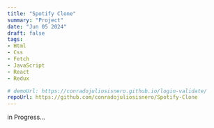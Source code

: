 ```yaml
---
title: "Spotify Clone"    
summary: "Project"
date: "Jun 05 2024"
draft: false
tags:
- Html
- Css
- Fetch
- JavaScript
- React
- Redux

# demoUrl: https://conradojuliosisnero.github.io/login-validate/
repoUrl: https://github.com/conradojuliosisnero/Spotify-Clone
---
```


in Progress...
